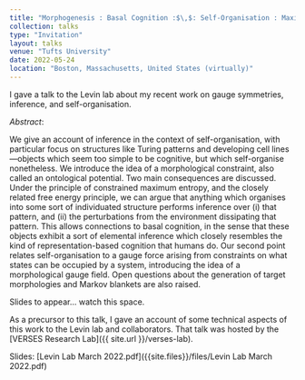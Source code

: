 ```yaml
---
title: "Morphogenesis : Basal Cognition :$\,$: Self-Organisation : Maximum Entropy"
collection: talks
type: "Invitation"
layout: talks
venue: "Tufts University"
date: 2022-05-24
location: "Boston, Massachusetts, United States (virtually)"
---
```


I gave a talk to the Levin lab about my recent work on gauge symmetries, inference, and self-organisation.

_Abstract_: 

We give an account of inference in the context of self-organisation, with particular focus on structures like Turing patterns and developing cell lines—objects which seem too simple to be cognitive, but which self-organise nonetheless. We introduce the idea of a morphological constraint, also called an ontological potential. Two main consequences are discussed. Under the principle of constrained maximum entropy, and the closely related free energy principle, we can argue that anything which organises into some sort of individuated structure performs inference over (i) that pattern, and (ii) the perturbations from the environment dissipating that pattern. This allows connections to basal cognition, in the sense that these objects exhibit a sort of elemental inference which closely resembles the kind of representation-based cognition that humans do. Our second point relates self-organisation to a gauge force arising from constraints on what states can be occupied by a system, introducing the idea of a morphological gauge field. Open questions about the generation of target morphologies and Markov blankets are also raised.

Slides to appear... watch this space.

As a precursor to this talk, I gave an account of some technical aspects of this work to the Levin lab and collaborators. That talk was hosted by the [VERSES Research Lab]({{ site.url }}/verses-lab).

Slides: [Levin Lab March 2022.pdf]({{site.files}}/files/Levin Lab March 2022.pdf)
